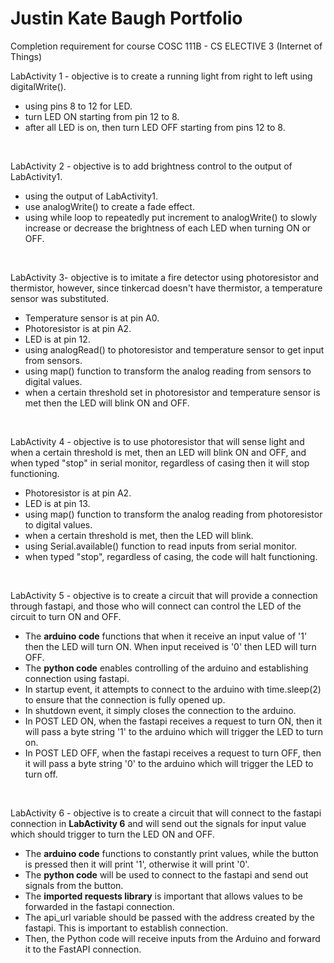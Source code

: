 # Justin Kate Baugh Portfolio
Completion requirement for course COSC 111B - CS ELECTIVE 3 (Internet of Things)

LabActivity 1 - objective is to create a running light from right to left using digitalWrite().
- using pins 8 to 12 for LED.
- turn LED ON starting from pin 12 to 8.
- after all LED is on, then turn LED OFF starting from pins 12 to 8.
<br>

LabActivity 2 - objective is to add brightness control to the output of LabActivity1.
- using the output of LabActivity1.
- use analogWrite() to create a fade effect.
- using while loop to repeatedly put increment to analogWrite() to slowly increase or decrease the brightness of each LED when turning ON or OFF.
<br>

LabActivity 3- objective is to imitate a fire detector using photoresistor and thermistor, however, since tinkercad doesn't have thermistor, a temperature sensor was substituted.
- Temperature sensor is at pin A0.
- Photoresistor is at pin A2.
- LED is at pin 12.
- using analogRead() to photoresistor and temperature sensor to get input from sensors.
- using map() function to transform the analog reading from sensors to digital values.
- when a certain threshold set in photoresistor and temperature sensor is met then the LED will blink ON and OFF. 
<br>

LabActivity 4 - objective is to use photoresistor that will sense light and when a certain threshold is met, then an LED will blink ON and OFF, and when typed "stop" in serial monitor, regardless of casing then it will stop functioning.
- Photoresistor is at pin A2.
- LED is at pin 13.
- using map() function to transform the analog reading from photoresistor to digital values.
- when a certain threshold is met, then the LED will blink.
- using Serial.available() function to read inputs from serial monitor.
- when typed "stop", regardless of casing, the code will halt functioning. 
<br>

LabActivity 5 - objective is to create a circuit that will provide a connection through fastapi, and those who will connect can control the LED of the circuit to turn ON and OFF.
- The **arduino code** functions that when it receive an input value of '1' then the LED will turn ON. When input received is '0' then LED will turn OFF.
- The **python code** enables controlling of the arduino and establishing connection using fastapi.
- In startup event, it attempts to connect to the arduino with time.sleep(2) to ensure that the connection is fully opened up.
- In shutdown event, it simply closes the connection to the arduino.
- In POST LED ON, when the fastapi receives a request to turn ON, then it will pass a byte string '1' to the arduino which will trigger the LED to turn on.
- In POST LED OFF, when the fastapi receives a request to turn OFF, then it will pass a byte string '0' to the arduino which will trigger the LED to turn off. 
<br>

LabActivity 6 - objective is to create a circuit that will connect to the fastapi connection in **LabActivity 6** and will send out the signals for input value which should trigger to turn the LED ON and OFF.
- The **arduino code** functions to constantly print values, while the button is pressed then it will print '1', otherwise it will print '0'.
- The **python code** will be used to connect to the fastapi and send out signals from the button.
- The **imported requests library** is important that allows values to be forwarded in the fastapi connection.
- The api_url variable should be passed with the address created by the fastapi. This is important to establish connection.
- Then, the Python code will receive inputs from the Arduino and forward it to the FastAPI connection.
